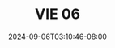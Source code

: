 --- 
title: "VIE 06"
description: "video   VIE 06 simontox full terbaru"
date: 2024-09-06T03:10:46-08:00
file_code: "e7211mcy344l"
draft: false
cover: "j1o3ykvi6n9oqgqn.jpg"
tags: ["VIE", "bokep-indo", "bokep-viral", "bokep-ig"]
length: 1443
fld_id: "1483103"
foldername: "Ael vie"
categories: ["Ael vie"]
views: 0
---